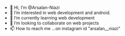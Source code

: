 - 👋 Hi, I’m @Arsalan-Niazi
- 👀 I’m interested in web development and android.
- 🌱 I’m currently learning web development
- 💞️ I’m looking to collaborate on web projects
- 📫 How to reach me ...on instagram id "arsalan__niazi"

<!---
Arsalan-Niazi/Arsalan-Niazi is a ✨ special ✨ repository because its `README.md` (this file) appears on your GitHub profile.
You can click the Preview link to take a look at your changes.
--->
